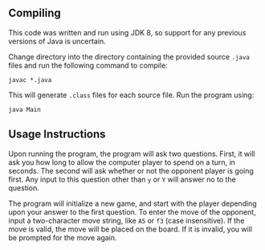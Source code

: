 ## Compiling
This code was written and run using JDK 8, so support for any previous versions of Java is uncertain.

Change directory into the directory containing the provided source `.java` files and run the following command to compile:

    javac *.java

This will generate `.class` files for each source file. Run the program using:

    java Main

## Usage Instructions
Upon running the program, the program will ask two questions. First, it will ask you how long to allow the computer player to spend on a turn, in seconds. The second will ask whether or not the opponent player is going first. Any input to this question other than `y` or `Y` will answer no to the question.

The program will initialize a new game, and start with the player depending upon your answer to the first question. To enter the move of the opponent, input a two-character move string, like `A5` or `f3` (case insensitive). If the move is valid, the move will be placed on the board. If it is invalid, you will be prompted for the move again.
